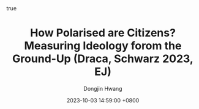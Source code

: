 ---
title: How Polarised are Citizens? Measuring Ideology forom the Ground-Up (Draca, Schwarz 2023, EJ)
author: Dongjin Hwang
date: 2023-10-03 14:59:00 +0800
categories: [논문리뷰, Economics]
tags: [political economy, machine learning, unsupervised learning, polarization, ideology, lda, ej]
math: true
mermaid: true
toc: true
toc_sticky: true
pin: true
---